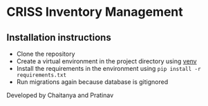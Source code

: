 # CRISS Inventory Management

## Installation instructions
- Clone the repository
- Create a virtual environment in the project directory using [venv](https://www.freecodecamp.org/news/how-to-setup-virtual-environments-in-python/)
- Install the requirements in the environment using `pip install -r requirements.txt`
- Run migrations again because database is gitignored

Developed by Chaitanya and Pratinav
